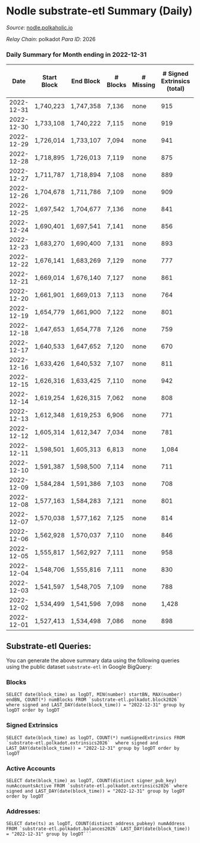 # Nodle substrate-etl Summary (Daily)

_Source_: [nodle.polkaholic.io](https://nodle.polkaholic.io)

*Relay Chain*: polkadot
*Para ID*: 2026



### Daily Summary for Month ending in 2022-12-31


| Date | Start Block | End Block | # Blocks | # Missing | # Signed Extrinsics (total) | # Active Accounts | # Addresses with Balances | # Events | # Transfers | # XCM Transfers In | # XCM Transfers Out |
| ---- | ----------- | --------- | -------- | --------- | --------------------------- | ----------------- | ------------------------- | -------- | ----------- | ------------------ | ------------------- |
| 2022-12-31 | 1,740,223 | 1,747,358 | 7,136 | none | 915 | 591 | 662,613 | 91,515 | 70,397  |   |   |
| 2022-12-30 | 1,733,108 | 1,740,222 | 7,115 | none | 919 | 629 | 662,178 | 80,942 | 59,852  |   |   |
| 2022-12-29 | 1,726,014 | 1,733,107 | 7,094 | none | 941 | 658 | 661,842 | 91,510 | 70,532  |   |   |
| 2022-12-28 | 1,718,895 | 1,726,013 | 7,119 | none | 875 | 576 | 661,480 | 91,736 | 70,903  |   |   |
| 2022-12-27 | 1,711,787 | 1,718,894 | 7,108 | none | 889 | 563 | 661,108 | 91,101 | 70,310  |   |   |
| 2022-12-26 | 1,704,678 | 1,711,786 | 7,109 | none | 909 | 594 | 660,733 | 87,517 | 66,469  |   |   |
| 2022-12-25 | 1,697,542 | 1,704,677 | 7,136 | none | 841 | 591 | 660,386 | 83,660 | 63,303  |   |   |
| 2022-12-24 | 1,690,401 | 1,697,541 | 7,141 | none | 856 | 577 |  | 87,378 | 66,696  |   |   |
| 2022-12-23 | 1,683,270 | 1,690,400 | 7,131 | none | 893 | 465 |  | 156,937 | 70,091  |   |   |
| 2022-12-22 | 1,676,141 | 1,683,269 | 7,129 | none | 777 | 524 |  | 91,362 | 71,636  |   |   |
| 2022-12-21 | 1,669,014 | 1,676,140 | 7,127 | none | 861 | 545 |  | 92,322 | 72,113  |   |   |
| 2022-12-20 | 1,661,901 | 1,669,013 | 7,113 | none | 764 | 480 |  | 92,329 | 72,846  |   |   |
| 2022-12-19 | 1,654,779 | 1,661,900 | 7,122 | none | 801 | 492 |  | 92,240 | 72,428  |   |   |
| 2022-12-18 | 1,647,653 | 1,654,778 | 7,126 | none | 759 | 538 |  | 89,272 | 69,840  |   |   |
| 2022-12-17 | 1,640,533 | 1,647,652 | 7,120 | none | 670 | 449 | 657,676 | 90,763 | 71,762  |   |   |
| 2022-12-16 | 1,633,426 | 1,640,532 | 7,107 | none | 811 | 545 | 657,310 | 94,667 | 74,868  |   |   |
| 2022-12-15 | 1,626,316 | 1,633,425 | 7,110 | none | 942 | 709 | 656,982 | 95,699 | 75,079  |   |   |
| 2022-12-14 | 1,619,254 | 1,626,315 | 7,062 | none | 808 | 553 |  | 94,579 | 74,854  |   |   |
| 2022-12-13 | 1,612,348 | 1,619,253 | 6,906 | none | 771 | 515 |  | 94,171 | 74,897  |   |   |
| 2022-12-12 | 1,605,314 | 1,612,347 | 7,034 | none | 781 | 541 |  | 93,411 | 73,908  |   |   |
| 2022-12-11 | 1,598,501 | 1,605,313 | 6,813 | none | 1,084 | 827 |  | 91,104 | 70,239  |   |   |
| 2022-12-10 | 1,591,387 | 1,598,500 | 7,114 | none | 711 | 489 |  | 90,425 | 71,211  |   |   |
| 2022-12-09 | 1,584,284 | 1,591,386 | 7,103 | none | 708 | 490 |  | 93,728 | 74,469  |   |   |
| 2022-12-08 | 1,577,163 | 1,584,283 | 7,121 | none | 801 | 564 |  | 94,719 | 74,808  |   |   |
| 2022-12-07 | 1,570,038 | 1,577,162 | 7,125 | none | 814 | 566 |  | 87,777 | 67,815  |   |   |
| 2022-12-06 | 1,562,928 | 1,570,037 | 7,110 | none | 846 | 587 |  | 95,083 | 74,998  |   |   |
| 2022-12-05 | 1,555,817 | 1,562,927 | 7,111 | none | 958 | 662 |  | 96,384 | 75,496  |   |   |
| 2022-12-04 | 1,548,706 | 1,555,816 | 7,111 | none | 830 | 591 |  | 91,887 | 71,876  |   |   |
| 2022-12-03 | 1,541,597 | 1,548,705 | 7,109 | none | 788 | 526 |  | 93,080 | 73,329  |   |   |
| 2022-12-02 | 1,534,499 | 1,541,596 | 7,098 | none | 1,428 | 991 |  | 99,848 | 76,159  |   |   |
| 2022-12-01 | 1,527,413 | 1,534,498 | 7,086 | none | 898 | 624 |  | 98,120 | 77,536  |   |   |

## Substrate-etl Queries:
You can generate the above summary data using the following queries using the public dataset `substrate-etl` in Google BigQuery:


### Blocks
```
SELECT date(block_time) as logDT, MIN(number) startBN, MAX(number) endBN, COUNT(*) numBlocks FROM `substrate-etl.polkadot.block2026`  where signed and LAST_DAY(date(block_time)) = "2022-12-31" group by logDT order by logDT
```


### Signed Extrinsics
```
SELECT date(block_time) as logDT, COUNT(*) numSignedExtrinsics FROM `substrate-etl.polkadot.extrinsics2026`  where signed and LAST_DAY(date(block_time)) = "2022-12-31" group by logDT order by logDT
```


### Active Accounts
```
SELECT date(block_time) as logDT, COUNT(distinct signer_pub_key) numAccountsActive FROM `substrate-etl.polkadot.extrinsics2026` where signed and LAST_DAY(date(block_time)) = "2022-12-31" group by logDT order by logDT
```


### Addresses:
```
SELECT date(ts) as logDT, COUNT(distinct address_pubkey) numAddress FROM `substrate-etl.polkadot.balances2026` LAST_DAY(date(block_time)) = "2022-12-31" group by logDT```


